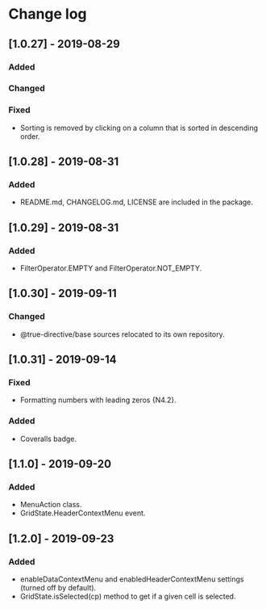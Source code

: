 # Change log


## [1.0.27] - 2019-08-29

### Added

### Changed

### Fixed

- Sorting is removed by clicking on a column that is sorted in descending order.

## [1.0.28] - 2019-08-31

### Added

- README.md, CHANGELOG.md, LICENSE are included in the package.

## [1.0.29] - 2019-08-31

### Added

- FilterOperator.EMPTY and FilterOperator.NOT_EMPTY.

## [1.0.30] - 2019-09-11

### Changed

- @true-directive/base sources relocated to its own repository.

## [1.0.31] - 2019-09-14

### Fixed

- Formatting numbers with leading zeros {N4.2}.

### Added

- Coveralls badge.

## [1.1.0] - 2019-09-20

### Added

- MenuAction class.
- GridState.HeaderContextMenu event.

## [1.2.0] - 2019-09-23

### Added

- enableDataContextMenu and enabledHeaderContextMenu settings (turned off by default).
- GridState.isSelected(cp) method to get if a given cell is selected.
